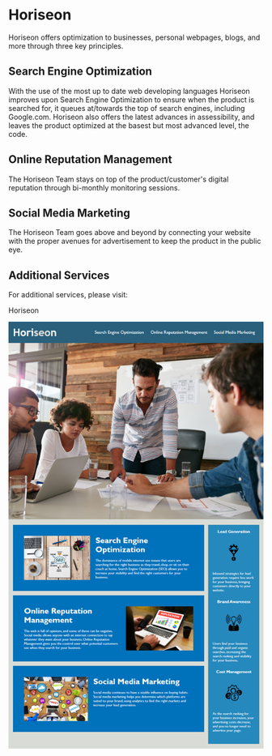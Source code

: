 # Horiseon
Horiseon offers optimization to businesses, personal webpages, blogs, and more through three key principles.

## Search Engine Optimization
With the use of the most up to date web developing languages Horiseon improves upon Search Engine Optimization to ensure when the product is searched for, it queues at/towards the top of search engines, including Google.com.  Horiseon also offers the latest advances in assessibility, and leaves the product optimized at the basest but most advanced level, the code.

## Online Reputation Management

The Horiseon Team stays on top of the product/customer's digital reputation through bi-monthly monitoring sessions.

## Social Media Marketing

The Horiseon Team goes above and beyond by connecting your website with the proper avenues for advertisement to keep the product in the public eye.

## Additional Services

For additional services, please visit:

<a img="C:\Users\Troy\Desktop\Project-1\Horiseon-SEO\assets\images\memed.jpg">Horiseon</a>

<img src="./assets/images/readmepic.png">
